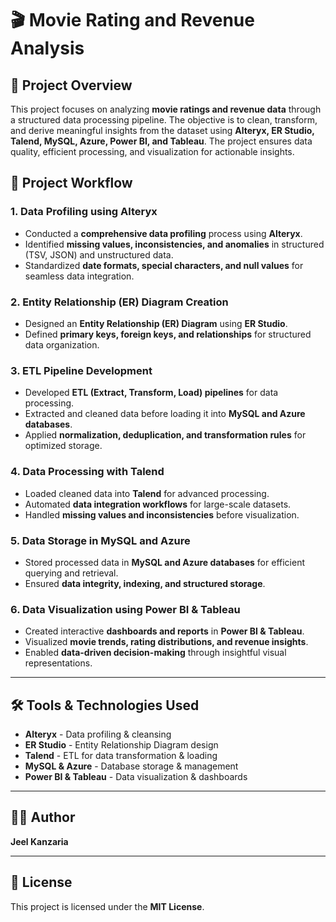 # 🎬 Movie Rating and Revenue Analysis

## 📌 Project Overview

This project focuses on analyzing **movie ratings and revenue data** through a structured data processing pipeline. The objective is to clean, transform, and derive meaningful insights from the dataset using **Alteryx, ER Studio, Talend, MySQL, Azure, Power BI, and Tableau**. The project ensures data quality, efficient processing, and visualization for actionable insights.

## 📂 Project Workflow

### 1. **Data Profiling using Alteryx**
   - Conducted a **comprehensive data profiling** process using **Alteryx**.
   - Identified **missing values, inconsistencies, and anomalies** in structured (TSV, JSON) and unstructured data.
   - Standardized **date formats, special characters, and null values** for seamless data integration.

### 2. **Entity Relationship (ER) Diagram Creation**
   - Designed an **Entity Relationship (ER) Diagram** using **ER Studio**.
   - Defined **primary keys, foreign keys, and relationships** for structured data organization.

### 3. **ETL Pipeline Development**
   - Developed **ETL (Extract, Transform, Load) pipelines** for data processing.
   - Extracted and cleaned data before loading it into **MySQL and Azure databases**.
   - Applied **normalization, deduplication, and transformation rules** for optimized storage.

### 4. **Data Processing with Talend**
   - Loaded cleaned data into **Talend** for advanced processing.
   - Automated **data integration workflows** for large-scale datasets.
   - Handled **missing values and inconsistencies** before visualization.

### 5. **Data Storage in MySQL and Azure**
   - Stored processed data in **MySQL and Azure databases** for efficient querying and retrieval.
   - Ensured **data integrity, indexing, and structured storage**.

### 6. **Data Visualization using Power BI & Tableau**
   - Created interactive **dashboards and reports** in **Power BI & Tableau**.
   - Visualized **movie trends, rating distributions, and revenue insights**.
   - Enabled **data-driven decision-making** through insightful visual representations.


---

## 🛠️ Tools & Technologies Used
- **Alteryx** - Data profiling & cleansing  
- **ER Studio** - Entity Relationship Diagram design  
- **Talend** - ETL for data transformation & loading  
- **MySQL & Azure** - Database storage & management  
- **Power BI & Tableau** - Data visualization & dashboards  

---

## 👨‍💻 Author  
**Jeel Kanzaria**  

---

## 📝 License  
This project is licensed under the **MIT License**.  
